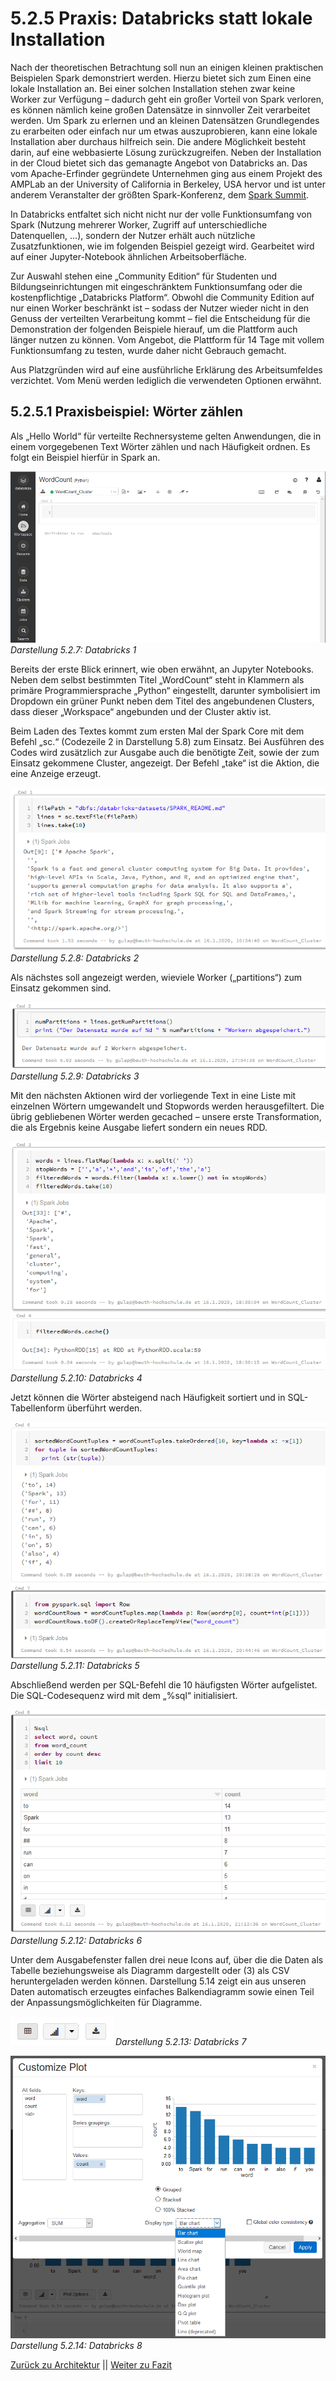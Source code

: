 # 5.2.5 Praxis: Databricks statt lokale Installation

Nach der theoretischen Betrachtung soll nun an einigen kleinen praktischen Beispielen Spark demonstriert werden. Hierzu bietet sich zum Einen eine lokale Installation an. Bei einer solchen Installation stehen zwar keine Worker zur Verfügung – dadurch geht ein großer Vorteil von Spark verloren, es können nämlich keine großen Datensätze in sinnvoller Zeit verarbeitet werden. Um Spark zu erlernen und an kleinen Datensätzen Grundlegendes zu erarbeiten oder einfach nur um etwas auszuprobieren, kann eine lokale Installation aber durchaus hilfreich sein. Die andere Möglichkeit besteht darin, auf eine webbasierte Lösung zurückzugreifen. Neben der Installation in der Cloud bietet sich das gemanagte Angebot von Databricks an. Das vom Apache-Erfinder gegründete Unternehmen ging aus einem Projekt des AMPLab an der University of California in Berkeley, USA hervor und ist unter anderem Veranstalter der größten Spark-Konferenz, dem [Spark Summit](https://databricks.com/sparkaisummit).

In Databricks entfaltet sich nicht nicht nur der volle Funktionsumfang von Spark (Nutzung mehrerer Worker, Zugriff auf unterschiedliche Datenquellen, ...), sondern der Nutzer erhält auch nützliche Zusatzfunktionen, wie im folgenden Beispiel gezeigt wird. Gearbeitet wird auf einer Jupyter-Notebook ähnlichen Arbeitsoberfläche.

Zur Auswahl stehen eine „Community Edition“ für Studenten und Bildungseinrichtungen mit eingeschränktem Funktionsumfang oder die kostenpflichtige „Databricks Platform“. Obwohl die Community Edition auf nur einen Worker beschränkt ist – sodass der Nutzer wieder nicht in den Genuss der verteilten Verarbeitung kommt – fiel die Entscheidung für die Demonstration der folgenden Beispiele hierauf, um die Plattform auch länger nutzen zu können. Vom Angebot, die Plattform für 14 Tage mit vollem Funktionsumfang zu testen, wurde daher nicht Gebrauch gemacht.

Aus Platzgründen wird auf eine ausführliche Erklärung des Arbeitsumfeldes verzichtet. Vom Menü werden lediglich die verwendeten Optionen erwähnt.

## 5.2.5.1 Praxisbeispiel: Wörter zählen

Als „Hello World“ für verteilte Rechnersysteme gelten Anwendungen, die in einem vorgegebenen Text Wörter zählen und nach Häufigkeit ordnen. Es folgt ein Beispiel hierfür in Spark an.

![Databricks 1](../images/5_11.png)<br>
*Darstellung 5.2.7: Databricks 1*

Bereits der erste Blick erinnert, wie oben erwähnt, an Jupyter Notebooks. Neben dem selbst bestimmten Titel „WordCount“ steht in Klammern als primäre Programmiersprache „Python“ eingestellt, darunter symbolisiert im Dropdown ein grüner Punkt neben dem Titel des angebundenen Clusters, dass dieser „Workspace“ angebunden und der Cluster aktiv ist.

Beim Laden des Textes kommt zum ersten Mal der Spark Core mit dem Befehl „sc.“ (Codezeile 2 in Darstellung 5.8) zum Einsatz. Bei Ausführen des Codes wird zusätzlich zur Ausgabe auch die benötigte Zeit, sowie der zum Einsatz gekommene Cluster, angezeigt. Der Befehl „take“ ist die Aktion, die eine Anzeige erzeugt.

![Databricks 2](../images/5_12.png)
*Darstellung 5.2.8: Databricks 2*

Als nächstes soll angezeigt werden, wieviele Worker („partitions“) zum Einsatz gekommen sind.

![Databricks 3](../images/5_13.png)
*Darstellung 5.2.9: Databricks 3*

Mit den nächsten Aktionen wird der vorliegende Text in eine Liste mit einzelnen Wörtern umgewandelt und Stopwords werden herausgefiltert. Die übrig gebliebenen Wörter werden gecached – unsere erste Transformation, die als Ergebnis keine Ausgabe liefert sondern ein neues RDD.

![Databricks 4](../images/5_14.png)
*Darstellung 5.2.10: Databricks 4*

Jetzt können die Wörter absteigend nach Häufigkeit sortiert und in SQL-Tabellenform überführt werden.

![Databricks 5](../images/5_15.png)
*Darstellung 5.2.11: Databricks 5*

Abschließend werden per SQL-Befehl die 10 häufigsten Wörter aufgelistet. Die SQL-Codesequenz wird mit dem „%sql“ initialisiert.

![Databricks 6](../images/5_16.png)
*Darstellung 5.2.12: Databricks 6*

Unter dem Ausgabefenster fallen drei neue Icons auf, über die die Daten als Tabelle beziehungsweise als Diagramm dargestellt oder (3) als CSV heruntergeladen werden können. Darstellung 5.14 zeigt ein aus unseren Daten automatisch erzeugtes einfaches Balkendiagramm sowie einen Teil der Anpassungsmöglichkeiten für Diagramme.

![Databricks 7](../images/5_17.png)
*Darstellung 5.2.13: Databricks 7*

![Databricks 8](../images/5_18.png)
*Darstellung 5.2.14: Databricks 8*

[Zurück zu Architektur](./5_2_4_Architektur.md) || [Weiter zu Fazit](./XXX.md)

